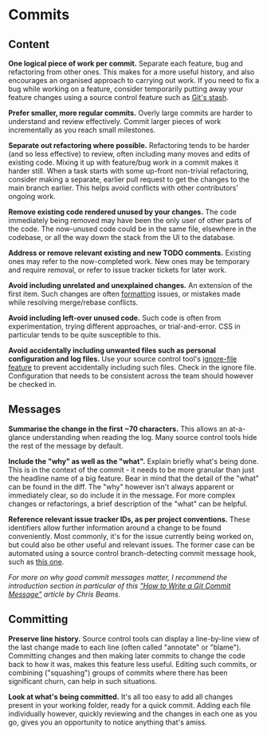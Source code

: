 # Commits


## Content

**One logical piece of work per commit.** Separate each feature, bug and refactoring from other ones. This makes for a more useful history, and also encourages an organised approach to carrying out work. If you need to fix a bug while working on a feature, consider temporarily putting away your feature changes using a source control feature such as [Git's stash](https://git-scm.com/docs/git-stash).

**Prefer smaller, more regular commits.** Overly large commits are harder to understand and review effectively. Commit larger pieces of work incrementally as you reach small milestones.

**Separate out refactoring where possible.** Refactoring tends to be harder (and so less effective) to review, often including many moves and edits of existing code. Mixing it up with feature/bug work in a commit makes it harder still. When a task starts with some up-front non-trivial refactoring, consider making a separate, earlier pull request to get the changes to the main branch earlier. This helps avoid conflicts with other contributors' ongoing work.

**Remove existing code rendered unused by your changes.** The code immediately being removed may have been the only user of other parts of the code. The now-unused code could be in the same file, elsewhere in the codebase, or all the way down the stack from the UI to the database.

**Address or remove relevant existing and new TODO comments.** Existing ones may refer to the now-completed work. New ones may be temporary and require removal, or refer to issue tracker tickets for later work.

**Avoid including unrelated and unexplained changes.** An extension of the first item. Such changes are often [formatting](formatting.md) issues, or mistakes made while resolving merge/rebase conflicts.

**Avoid including left-over unused code.** Such code is often from experimentation, trying different approaches, or trial-and-error. CSS in particular tends to be quite susceptible to this.

**Avoid accidentally including unwanted files such as personal configuration and log files.** Use your source control tool's [ignore-file feature](https://git-scm.com/docs/gitignore) to prevent accidentally including such files. Check in the ignore file. Configuration that needs to be consistent across the team should however be checked in.


## Messages

**Summarise the change in the first ~70 characters.** This allows an at-a-glance understanding when reading the log. Many source control tools hide the rest of the message by default.

**Include the "why" as well as the "what".** Explain briefly what's being done. This is in the context of the commit - it needs to be more granular than just the headline name of a big feature. Bear in mind that the detail of the "what" can be found in the diff. The "why" however isn't always apparent or immediately clear, so do include it in the message. For more complex changes or refactorings, a brief description of the "what" can be helpful.

**Reference relevant issue tracker IDs, as per project conventions.** These identifiers allow further information around a change to be found conveniently. Most commonly, it's for the issue currently being worked on, but could also be other useful and relevant issues. The former case can be automated using a source control branch-detecting commit message hook, such as [this one](https://github.com/robatwilliams/git-ticket-number-prefix-hook).

*For more on why good commit messages matter, I recommend the introduction section in particular of this ["How to Write a Git Commit Message"](https://chris.beams.io/posts/git-commit/) article by Chris Beams.*


## Committing

**Preserve line history.** Source control tools can display a line-by-line view of the last change made to each line (often called "annotate" or "blame"). Committing changes and then making later commits to change the code back to how it was, makes this feature less useful. Editing such commits, or combining ("squashing") groups of commits where there has been significant churn, can help in such situations.

**Look at what's being committed.** It's all too easy to add all changes present in your working folder, ready for a quick commit. Adding each file individually however, quickly reviewing and the changes in each one as you go, gives you an opportunity to notice anything that's amiss.
